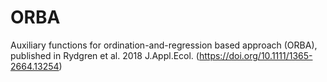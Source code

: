 # ORBA
Auxiliary functions for ordination-and-regression based approach (ORBA),
published in Rydgren et al. 2018 J.Appl.Ecol. (https://doi.org/10.1111/1365-2664.13254)
